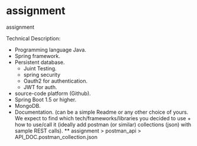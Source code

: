 # assignment
assignment

Technical Description: 
  - Programming language Java.
  - Spring framework.
  - Persistent database.
	- Juint Testing.
	- spring security
	- Oauth2 for authentication.
	- JWT for auth.
  - source-code platform (Github).
  - Spring Boot 1.5 or higher.
  - MongoDB.
  - Documentation. (can be a simple Readme or any other choice of yours. We expect to find which tech/frameworks/libraries you decided to use + how to use/call it (ideally add postman (or similar) collections (json) with sample REST calls). 
  	** assignment > postman_api > API_DOC.postman_collection.json
	
  



